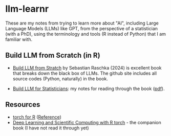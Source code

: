 # llm-learnr

These are my notes from trying to learn more about "AI", including Large Language Models (LLMs) like GPT, from the perspective of a statistician (with a PhD), using the terminology and tools (R instead of Python) that I am familiar with.

## Build LLM from Scratch (in R)

- [Build LLM from Stratch](https://github.com/rasbt/LLMs-from-scratch) by Sebastian Raschka (2024) is excellent book that breaks down the black box of
  LLMs. The github site includes all source codes (Python, naturally) in the book.
  
- [Build LLM for Statisticians](./build-llm/learnllm.md): my notes for reading through the book ([pdf](./build-llm/learnllm.pdf)).
  

## Resources

- [torch for R](https://torch.mlverse.org) ([Reference](https://torch.mlverse.org/docs/reference/))
- [Deep Learning and Scientific Computing with R torch](https://skeydan.github.io/Deep-Learning-and-Scientific-Computing-with-R-torch/) - the companion book (I have not read it through yet)
